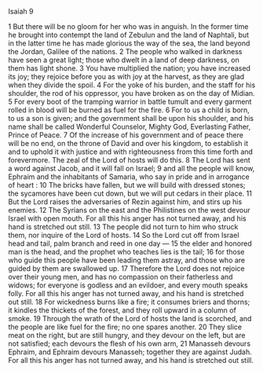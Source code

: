 Isaiah 9

1	But there will be no gloom for her who was in anguish. In the former time he brought into contempt the land of Zebulun and the land of Naphtali, but in the latter time he has made glorious the way of the sea, the land beyond the Jordan, Galilee of the nations.
2	The people who walked in darkness have seen a great light; those who dwelt in a land of deep darkness, on them has light shone.
3	You have multiplied the nation; you have increased its joy; they rejoice before you as with joy at the harvest, as they are glad when they divide the spoil.
4	For the yoke of his burden, and the staff for his shoulder, the rod of his oppressor, you have broken as on the day of Midian.
5	For every boot of the tramping warrior in battle tumult and every garment rolled in blood will be burned as fuel for the fire.
6	For to us a child is born, to us a son is given; and the government shall be upon his shoulder, and his name shall be called Wonderful Counselor, Mighty God, Everlasting Father, Prince of Peace.
7	Of the increase of his government and of peace there will be no end, on the throne of David and over his kingdom, to establish it and to uphold it with justice and with righteousness from this time forth and forevermore. The zeal of the Lord of hosts will do this.
8	The Lord has sent a word against Jacob, and it will fall on Israel;
9	and all the people will know, Ephraim and the inhabitants of Samaria, who say in pride and in arrogance of heart :
10	The bricks have fallen, but we will build with dressed stones; the sycamores have been cut down, but we will put cedars in their place.
11	But the Lord raises the adversaries of Rezin against him, and stirs up his enemies.
12	The Syrians on the east and the Philistines on the west devour Israel with open mouth. For all this his anger has not turned away, and his hand is stretched out still.
13	The people did not turn to him who struck them, nor inquire of the Lord of hosts.
14	So the Lord cut off from Israel head and tail, palm branch and reed in one day —
15	the elder and honored man is the head, and the prophet who teaches lies is the tail;
16	for those who guide this people have been leading them astray, and those who are guided by them are swallowed up.
17	Therefore the Lord does not rejoice over their young men, and has no compassion on their fatherless and widows; for everyone is godless and an evildoer, and every mouth speaks folly. For all this his anger has not turned away, and his hand is stretched out still.
18	For wickedness burns like a fire; it consumes briers and thorns; it kindles the thickets of the forest, and they roll upward in a column of smoke.
19	Through the wrath of the Lord of hosts the land is scorched, and the people are like fuel for the fire; no one spares another.
20	They slice meat on the right, but are still hungry, and they devour on the left, but are not satisfied; each devours the flesh of his own arm,
21	Manasseh devours Ephraim, and Ephraim devours Manasseh; together they are against Judah. For all this his anger has not turned away, and his hand is stretched out still.

